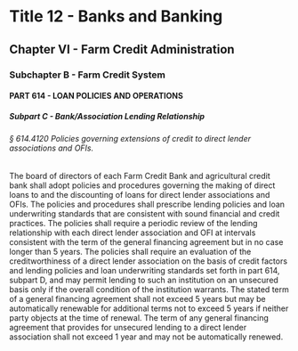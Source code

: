 
# Title 12 - Banks and Banking
## Chapter VI - Farm Credit Administration
### Subchapter B - Farm Credit System
#### PART 614 - LOAN POLICIES AND OPERATIONS
##### Subpart C - Bank/Association Lending Relationship
###### § 614.4120 Policies governing extensions of credit to direct lender associations and OFIs.

The board of directors of each Farm Credit Bank and agricultural credit bank shall adopt policies and procedures governing the making of direct loans to and the discounting of loans for direct lender associations and OFIs. The policies and procedures shall prescribe lending policies and loan underwriting standards that are consistent with sound financial and credit practices. The policies shall require a periodic review of the lending relationship with each direct lender association and OFI at intervals consistent with the term of the general financing agreement but in no case longer than 5 years. The policies shall require an evaluation of the creditworthiness of a direct lender association on the basis of credit factors and lending policies and loan underwriting standards set forth in part 614, subpart D, and may permit lending to such an institution on an unsecured basis only if the overall condition of the institution warrants. The stated term of a general financing agreement shall not exceed 5 years but may be automatically renewable for additional terms not to exceed 5 years if neither party objects at the time of renewal. The term of any general financing agreement that provides for unsecured lending to a direct lender association shall not exceed 1 year and may not be automatically renewed.
